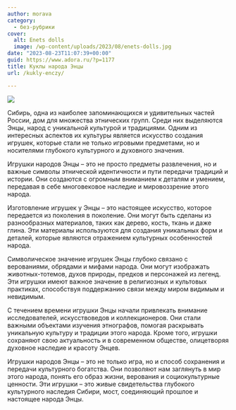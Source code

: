 ```yaml
---
author: morava
category:
  - без-рубрики
cover:
  alt: Enets dolls
  image: /wp-content/uploads/2023/08/enets-dolls.jpg
date: "2023-08-23T11:07:39+00:00"
guid: https://www.adora.ru/?p=1177
title: Куклы народа Энцы
url: /kukly-enczy/

---
```

![](https://www.adora.ru/wp-content/uploads/2023/08/636e0a701e954616a98ace0411368e91_00000.jpg)

Сибирь, одна из наиболее запоминающихся и удивительных частей России, дом для множества этнических групп. Среди них выделяются Энцы, народ с уникальной культурой и традициями. Одним из интересных аспектов их культуры является искусство создания игрушек, которые стали не только игровыми предметами, но и носителями глубокого культурного и духовного значения.

Игрушки народов Энцы – это не просто предметы развлечения, но и важные символы этнической идентичности и пути передачи традиций и истории. Они создаются с огромным вниманием к деталям и умением, передавая в себе многовековое наследие и мировоззрение этого народа.

Изготовление игрушек у Энцы – это настоящее искусство, которое передается из поколения в поколение. Они могут быть сделаны из разнообразных материалов, таких как дерево, кость, ткань и даже глина. Эти материалы используются для создания уникальных форм и деталей, которые являются отражением культурных особенностей народа.

Символическое значение игрушек Энцы глубоко связано с верованиями, обрядами и мифами народа. Они могут изображать животных-тотемов, духов природы, предков и персонажей из легенд. Эти игрушки имеют важное значение в религиозных и культовых практиках, способствуя поддержанию связи между миром видимым и невидимым.

С течением времени игрушки Энцы начали привлекать внимание исследователей, искусствоведов и коллекционеров. Они стали важными объектами изучения этнографов, помогая раскрывать уникальную культуру и традиции этого народа. Кроме того, игрушки сохраняют свою актуальность и в современном обществе, олицетворяя духовное наследие и красоту Энцев.

Игрушки народов Энцы – это не только игра, но и способ сохранения и передачи культурного богатства. Они позволяют нам заглянуть в мир этого народа, понять его образ жизни, верования и социокультурные ценности. Эти игрушки – это живые свидетельства глубокого культурного наследия Сибири, мост, соединяющий прошлое и настоящее народа Энцы.
